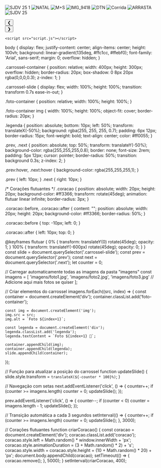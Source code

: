 ![SJDV 25 1](https://github.com/user-attachments/assets/5f32fe82-33aa-4901-b3da-970fc2edc161)
![NATAL](https://github.com/user-attachments/assets/3ab9edb0-ce30-45a4-8ccf-f5b6bce294f8)
![M+S](https://github.com/user-attachments/assets/8d1d8d2f-6af0-4bce-96dc-18670be63072)
![IMG_9418](https://github.com/user-attachments/assets/d10adc87-f89e-4dad-aba3-2ba641bea548)
![DTN](https://github.com/user-attachments/assets/034fa2b1-06b9-4925-9a42-f1d80979530a)
![Corrida](https://github.com/user-attachments/assets/557e0da6-a840-4415-a72b-3897e07f36a1)
![ARRASTA](https://github.com/user-attachments/assets/c196ead2-58be-46b2-b35a-8b43ad151712)
![SJDV 25](https://github.com/user-attachments/assets/26d2649a-297e-4a80-8ecf-5f654ef250fb)
<!DOCTYPE html>
<html lang="pt-br">
<head>
    <meta charset="UTF-8">
    <meta name="viewport" content="width=device-width, initial-scale=1.0">
    <title>Carrossel Romântico</title>
    <link rel="stylesheet" href="style.css">
</head>
<body>
    <div class="carrossel-container">
        <button class="prev">&#10094;</button>
        <div class="carrossel-slide"></div>
        <button class="next">&#10095;</button>
    </div>

    <script src="script.js"></script>
</body>
</html>
body {
    display: flex;
    justify-content: center;
    align-items: center;
    height: 100vh;
    background: linear-gradient(135deg, #ffc1cc, #ffebf0);
    font-family: 'Arial', sans-serif;
    margin: 0;
    overflow: hidden;
}

.carrossel-container {
    position: relative;
    width: 400px;
    height: 300px;
    overflow: hidden;
    border-radius: 20px;
    box-shadow: 0 8px 20px rgba(0,0,0,0.3);
    z-index: 1;
}

.carrossel-slide {
    display: flex;
    width: 100%;
    height: 100%;
    transition: transform 0.7s ease-in-out;
}

.foto-container {
    position: relative;
    width: 100%;
    height: 100%;
}

.foto-container img {
    width: 100%;
    height: 100%;
    object-fit: cover;
    border-radius: 20px;
}

.legenda {
    position: absolute;
    bottom: 10px;
    left: 50%;
    transform: translateX(-50%);
    background: rgba(255, 255, 255, 0.7);
    padding: 6px 12px;
    border-radius: 15px;
    font-weight: bold;
    text-align: center;
    color: #ff0055;
}

.prev, .next {
    position: absolute;
    top: 50%;
    transform: translateY(-50%);
    background-color: rgba(255,255,255,0.8);
    border: none;
    font-size: 2rem;
    padding: 5px 12px;
    cursor: pointer;
    border-radius: 50%;
    transition: background 0.3s;
    z-index: 2;
}

.prev:hover, .next:hover {
    background-color: rgba(255,255,255,1);
}

.prev { left: 10px; }
.next { right: 10px; }

/* Corações flutuantes */
.coracao {
    position: absolute;
    width: 20px;
    height: 20px;
    background-color: #ff3366;
    transform: rotate(45deg);
    animation: flutuar linear infinite;
    border-radius: 3px;
}

.coracao::before,
.coracao::after {
    content: "";
    position: absolute;
    width: 20px;
    height: 20px;
    background-color: #ff3366;
    border-radius: 50%;
}

.coracao::before {
    top: -10px;
    left: 0;
}

.coracao::after {
    left: 10px;
    top: 0;
}

@keyframes flutuar {
    0% {
        transform: translateY(0) rotate(45deg);
        opacity: 1;
    }
    100% {
        transform: translateY(-600px) rotate(45deg);
        opacity: 0;
    }
}
const slide = document.querySelector('.carrossel-slide');
const prev = document.querySelector('.prev');
const next = document.querySelector('.next');
let counter = 0;

// Carregar automaticamente todas as imagens da pasta "imagens"
const imagens = [
    'imagens/foto1.jpg',
    'imagens/foto2.jpg',
    'imagens/foto3.jpg'
    // Adicione aqui mais fotos se quiser
];

// Criar elementos do carrossel
imagens.forEach((src, index) => {
    const container = document.createElement('div');
    container.classList.add('foto-container');

    const img = document.createElement('img');
    img.src = src;
    img.alt = `Foto ${index+1}`;

    const legenda = document.createElement('div');
    legenda.classList.add('legenda');
    legenda.textContent = `Foto ${index+1} 💖`;

    container.appendChild(img);
    container.appendChild(legenda);
    slide.appendChild(container);
});

// Função para atualizar a posição do carrossel
function updateSlide() {
    slide.style.transform = `translateX(${-counter * 100}%)`;
}

// Navegação com setas
next.addEventListener('click', () => {
    counter++;
    if (counter >= imagens.length) counter = 0;
    updateSlide();
});

prev.addEventListener('click', () => {
    counter--;
    if (counter < 0) counter = imagens.length - 1;
    updateSlide();
});

// Transição automática a cada 3 segundos
setInterval(() => {
    counter++;
    if (counter >= imagens.length) counter = 0;
    updateSlide();
}, 3000);

// Corações flutuantes
function criarCoracao() {
    const coracao = document.createElement('div');
    coracao.classList.add('coracao');
    coracao.style.left = Math.random() * window.innerWidth + 'px';
    coracao.style.animationDuration = (3 + Math.random() * 2) + 's';
    coracao.style.width = coracao.style.height = (10 + Math.random() * 20) + 'px';
    document.body.appendChild(coracao);
    setTimeout(() => { coracao.remove(); }, 5000);
}
setInterval(criarCoracao, 400);

